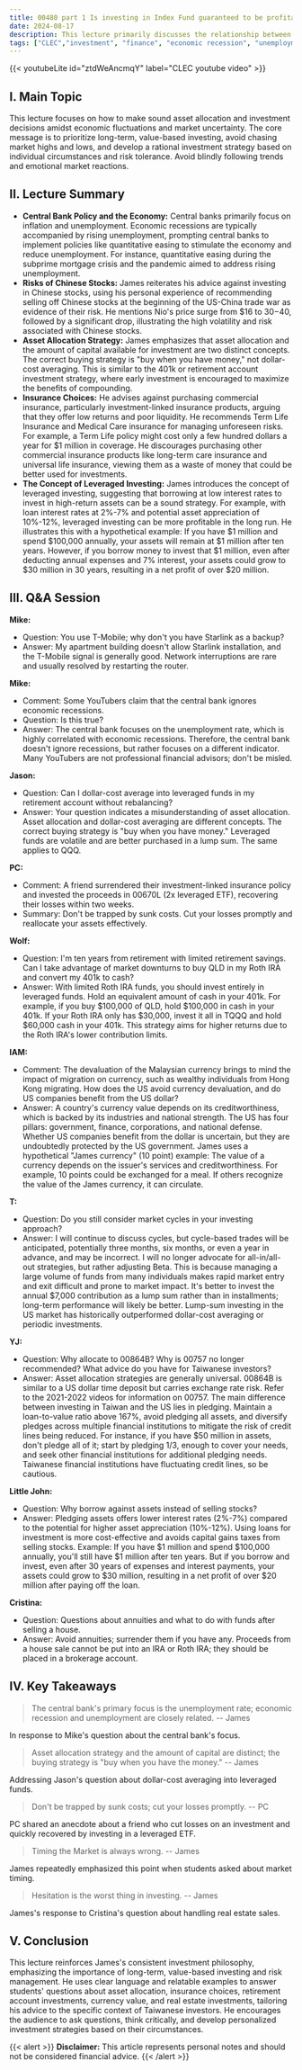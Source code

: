 ```yaml
---
title: 00480 part 1 Is investing in Index Fund guaranteed to be profitable? How can one consistently make profits in the market?
date: 2024-08-17
description: This lecture primarily discusses the relationship between economic recession and central bank policy, the risks of investing in Chinese stocks, asset allocation strategies, insurance choices, retirement account investments, currency value and credit, and the concept of leveraged investing. James addresses questions from students regarding Starlink, dollar-cost averaging into leveraged funds, Roth IRA investments, timing investments in Chinese stocks, real estate investment, and annuities, using real-life examples to explain these concepts clearly.
tags: ["CLEC","investment", "finance", "economic recession", "unemployment rate", "central bank", "asset allocation", "insurance", "Chinese stocks", "real estate", "dollar-cost averaging", "Roth IRA", "currency", "leveraged funds", "cycle", "pledging", "annuity"]
---
```


{{< youtubeLite id="ztdWeAncmqY" label="CLEC youtube video" >}}

## I. Main Topic
This lecture focuses on how to make sound asset allocation and investment decisions amidst economic fluctuations and market uncertainty.  The core message is to prioritize long-term, value-based investing, avoid chasing market highs and lows, and develop a rational investment strategy based on individual circumstances and risk tolerance.  Avoid blindly following trends and emotional market reactions.

## II.  Lecture Summary

* **Central Bank Policy and the Economy:** Central banks primarily focus on inflation and unemployment. Economic recessions are typically accompanied by rising unemployment, prompting central banks to implement policies like quantitative easing to stimulate the economy and reduce unemployment.  For instance, quantitative easing during the subprime mortgage crisis and the pandemic aimed to address rising unemployment.
* **Risks of Chinese Stocks:** James reiterates his advice against investing in Chinese stocks, using his personal experience of recommending selling off Chinese stocks at the beginning of the US-China trade war as evidence of their risk.  He mentions Nio's price surge from $16 to $30-$40, followed by a significant drop, illustrating the high volatility and risk associated with Chinese stocks.
* **Asset Allocation Strategy:**  James emphasizes that asset allocation and the amount of capital available for investment are two distinct concepts.  The correct buying strategy is "buy when you have money," not dollar-cost averaging. This is similar to the 401k or retirement account investment strategy, where early investment is encouraged to maximize the benefits of compounding.
* **Insurance Choices:**  He advises against purchasing commercial insurance, particularly investment-linked insurance products, arguing that they offer low returns and poor liquidity. He recommends Term Life Insurance and Medical Care insurance for managing unforeseen risks.  For example, a Term Life policy might cost only a few hundred dollars a year for $1 million in coverage. He discourages purchasing other commercial insurance products like long-term care insurance and universal life insurance, viewing them as a waste of money that could be better used for investments.
* **The Concept of Leveraged Investing:**  James introduces the concept of leveraged investing, suggesting that borrowing at low interest rates to invest in high-return assets can be a sound strategy. For example, with loan interest rates at 2%-7% and potential asset appreciation of 10%-12%, leveraged investing can be more profitable in the long run. He illustrates this with a hypothetical example: If you have $1 million and spend $100,000 annually, your assets will remain at $1 million after ten years. However, if you borrow money to invest that $1 million, even after deducting annual expenses and 7% interest, your assets could grow to $30 million in 30 years, resulting in a net profit of over $20 million.

## III. Q&A Session

**Mike:**

- Question: You use T-Mobile; why don't you have Starlink as a backup?
- Answer: My apartment building doesn't allow Starlink installation, and the T-Mobile signal is generally good. Network interruptions are rare and usually resolved by restarting the router.

**Mike:**

- Comment: Some YouTubers claim that the central bank ignores economic recessions.
- Question: Is this true?
- Answer: The central bank focuses on the unemployment rate, which is highly correlated with economic recessions.  Therefore, the central bank doesn't ignore recessions, but rather focuses on a different indicator.  Many YouTubers are not professional financial advisors; don't be misled.

**Jason:**

- Question: Can I dollar-cost average into leveraged funds in my retirement account without rebalancing?
- Answer: Your question indicates a misunderstanding of asset allocation.  Asset allocation and dollar-cost averaging are different concepts.  The correct buying strategy is "buy when you have money." Leveraged funds are volatile and are better purchased in a lump sum.  The same applies to QQQ.

**PC:**

- Comment: A friend surrendered their investment-linked insurance policy and invested the proceeds in 00670L (2x leveraged ETF), recovering their losses within two weeks.
- Summary: Don't be trapped by sunk costs. Cut your losses promptly and reallocate your assets effectively.

**Wolf:**

- Question: I'm ten years from retirement with limited retirement savings. Can I take advantage of market downturns to buy QLD in my Roth IRA and convert my 401k to cash?
- Answer:  With limited Roth IRA funds, you should invest entirely in leveraged funds.  Hold an equivalent amount of cash in your 401k. For example, if you buy $100,000 of QLD, hold $100,000 in cash in your 401k. If your Roth IRA only has $30,000, invest it all in TQQQ and hold $60,000 cash in your 401k. This strategy aims for higher returns due to the Roth IRA's lower contribution limits.


**IAM:**

- Comment: The devaluation of the Malaysian currency brings to mind the impact of migration on currency, such as wealthy individuals from Hong Kong migrating. How does the US avoid currency devaluation, and do US companies benefit from the US dollar?
- Answer: A country's currency value depends on its creditworthiness, which is backed by its industries and national strength.  The US has four pillars: government, finance, corporations, and national defense.  Whether US companies benefit from the dollar is uncertain, but they are undoubtedly protected by the US government.  James uses a hypothetical "James currency" (10 point) example:  The value of a currency depends on the issuer's services and creditworthiness.  For example, 10 points could be exchanged for a meal. If others recognize the value of the James currency, it can circulate.

**T:**

- Question: Do you still consider market cycles in your investing approach?
- Answer: I will continue to discuss cycles, but cycle-based trades will be anticipated, potentially three months, six months, or even a year in advance, and may be incorrect. I will no longer advocate for all-in/all-out strategies, but rather adjusting Beta. This is because managing a large volume of funds from many individuals makes rapid market entry and exit difficult and prone to market impact.  It's better to invest the annual $7,000 contribution as a lump sum rather than in installments; long-term performance will likely be better.  Lump-sum investing in the US market has historically outperformed dollar-cost averaging or periodic investments.

**YJ:**

- Question: Why allocate to 00864B?  Why is 00757 no longer recommended?  What advice do you have for Taiwanese investors?
- Answer: Asset allocation strategies are generally universal. 00864B is similar to a US dollar time deposit but carries exchange rate risk. Refer to the 2021-2022 videos for information on 00757. The main difference between investing in Taiwan and the US lies in pledging.  Maintain a loan-to-value ratio above 167%, avoid pledging all assets, and diversify pledges across multiple financial institutions to mitigate the risk of credit lines being reduced. For instance, if you have $50 million in assets, don't pledge all of it; start by pledging 1/3, enough to cover your needs, and seek other financial institutions for additional pledging needs. Taiwanese financial institutions have fluctuating credit lines, so be cautious.

**Little John:**

- Question: Why borrow against assets instead of selling stocks?
- Answer:  Pledging assets offers lower interest rates (2%-7%) compared to the potential for higher asset appreciation (10%-12%).  Using loans for investment is more cost-effective and avoids capital gains taxes from selling stocks.  Example: If you have $1 million and spend $100,000 annually, you'll still have $1 million after ten years. But if you borrow and invest, even after 30 years of expenses and interest payments, your assets could grow to $30 million, resulting in a net profit of over $20 million after paying off the loan.


**Cristina:**

- Question: Questions about annuities and what to do with funds after selling a house.
- Answer: Avoid annuities; surrender them if you have any.  Proceeds from a house sale cannot be put into an IRA or Roth IRA; they should be placed in a brokerage account.


## IV. Key Takeaways

> The central bank's primary focus is the unemployment rate; economic recession and unemployment are closely related.
> -- James

In response to Mike's question about the central bank's focus.

> Asset allocation strategy and the amount of capital are distinct; the buying strategy is "buy when you have the money."
> -- James

Addressing Jason's question about dollar-cost averaging into leveraged funds.


> Don't be trapped by sunk costs; cut your losses promptly.
> -- PC

PC shared an anecdote about a friend who cut losses on an investment and quickly recovered by investing in a leveraged ETF.

> Timing the Market is always wrong.
> -- James

James repeatedly emphasized this point when students asked about market timing.

> Hesitation is the worst thing in investing.
> -- James

James's response to Cristina's question about handling real estate sales.


## V. Conclusion

This lecture reinforces James's consistent investment philosophy, emphasizing the importance of long-term, value-based investing and risk management. He uses clear language and relatable examples to answer students' questions about asset allocation, insurance choices, retirement account investments, currency value, and real estate investments, tailoring his advice to the specific context of Taiwanese investors. He encourages the audience to ask questions, think critically, and develop personalized investment strategies based on their circumstances.


{{< alert >}}
**Disclaimer:** This article represents personal notes and should not be considered financial advice.
{{< /alert >}}

